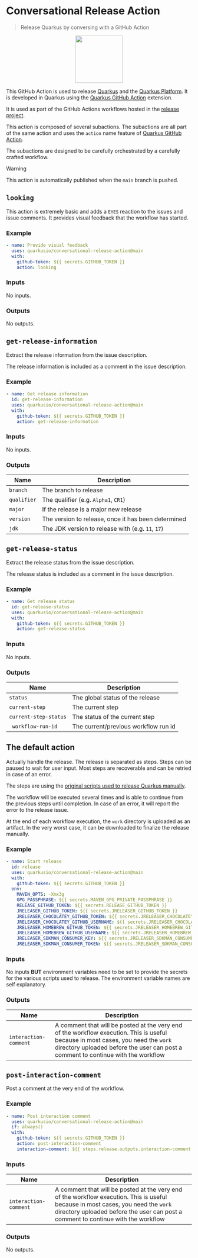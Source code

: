 
# Conversational Release Action

> Release Quarkus by conversing with a GitHub Action

<p align="center"><img src="https://design.jboss.org/quarkus/bot/final/images/quarkusbot_full.svg" width="128" height="128" /></p>

This GitHub Action is used to release [Quarkus](https://github.com/quarkusio/quarkus) and the [Quarkus Platform](https://github.com/quarkusio/quarkus-platform/).
It is developed in Quarkus using the [Quarkus GitHub Action](https://github.com/quarkiverse/quarkus-github-action/) extension.

It is used as part of the GitHub Actions workflows hosted in the [release project](https://github.com/quarkus-release/release).

This action is composed of several subactions.
The subactions are all part of the same action and uses the `action` name feature of [Quarkus GitHub Action](https://github.com/quarkiverse/quarkus-github-action/).

The subactions are designed to be carefully orchestrated by a carefully crafted workflow.

> [!WARNING]
> This action is automatically published when the `main` branch is pushed.

## `looking`

This action is extremely basic and adds a `EYES` reaction to the issues and issue comments.
It provides visual feedback that the workflow has started.

### Example

```yaml
- name: Provide visual feedback
  uses: quarkusio/conversational-release-action@main
  with:
    github-token: ${{ secrets.GITHUB_TOKEN }}
    action: looking
```

### Inputs

No inputs.

### Outputs

No outputs.

## `get-release-information`

Extract the release information from the issue description.

The release information is included as a comment in the issue description.

### Example

```yaml
- name: Get release information
  id: get-release-information
  uses: quarkusio/conversational-release-action@main
  with:
    github-token: ${{ secrets.GITHUB_TOKEN }}
    action: get-release-information
```

### Inputs

No inputs.

### Outputs

| Name   | Description  |
|---|---|
| `branch`  | The branch to release  |
| `qualifier`  | The qualifier (e.g. `Alpha1`, `CR1`)  |
| `major`  | If the release is a major new release  |
| `version`  | The version to release, once it has been determined  |
| `jdk`  | The JDK version to release with (e.g. `11`, `17`)  |

## `get-release-status`

Extract the release status from the issue description.

The release status is included as a comment in the issue description.

### Example

```yaml
- name: Get release status
  id: get-release-status
  uses: quarkusio/conversational-release-action@main
  with:
    github-token: ${{ secrets.GITHUB_TOKEN }}
    action: get-release-status
```

### Inputs

No inputs.

### Outputs

| Name   | Description  |
|---|---|
| `status`  | The global status of the release  |
| `current-step`  | The current step  |
| `current-step-status`  | The status of the current step  |
| ` workflow-run-id`  | The current/previous workflow run id |

## The default action

Actually handle the release.
The release is separated as steps.
Steps can be paused to wait for user input.
Most steps are recoverable and can be retried in case of an error.

The steps are using the [original scripts used to release Quarkus manually](https://github.com/quarkusio/quarkus-release).

The workflow will be executed several times and is able to continue from the previous steps until completion.
In case of an error, it will report the error to the release issue.

At the end of each workflow execution, the `work` directory is uploaded as an artifact.
In the very worst case, it can be downloaded to finalize the release manually.

### Example

```yaml
- name: Start release
  id: release
  uses: quarkusio/conversational-release-action@main
  with:
    github-token: ${{ secrets.GITHUB_TOKEN }}
  env:
    MAVEN_OPTS: -Xmx3g
    GPG_PASSPHRASE: ${{ secrets.MAVEN_GPG_PRIVATE_PASSPHRASE }}
    RELEASE_GITHUB_TOKEN: ${{ secrets.RELEASE_GITHUB_TOKEN }}
    JRELEASER_GITHUB_TOKEN: ${{ secrets.JRELEASER_GITHUB_TOKEN }}
    JRELEASER_CHOCOLATEY_GITHUB_TOKEN: ${{ secrets.JRELEASER_CHOCOLATEY_GITHUB_TOKEN }}
    JRELEASER_CHOCOLATEY_GITHUB_USERNAME: ${{ secrets.JRELEASER_CHOCOLATEY_GITHUB_USERNAME }}
    JRELEASER_HOMEBREW_GITHUB_TOKEN: ${{ secrets.JRELEASER_HOMEBREW_GITHUB_TOKEN }}
    JRELEASER_HOMEBREW_GITHUB_USERNAME: ${{ secrets.JRELEASER_HOMEBREW_GITHUB_USERNAME }}
    JRELEASER_SDKMAN_CONSUMER_KEY: ${{ secrets.JRELEASER_SDKMAN_CONSUMER_KEY }}
    JRELEASER_SDKMAN_CONSUMER_TOKEN: ${{ secrets.JRELEASER_SDKMAN_CONSUMER_TOKEN }}
```

### Inputs

No inputs **BUT** environment variables need to be set to provide the secrets for the various scripts used to release.
The environment variable names are self explanatory.

### Outputs

| Name   | Description  |
|---|---|
| `interaction-comment`  | A comment that will be posted at the very end of the workflow execution. This is useful because in most cases, you need the `work` directory uploaded before the user can post a comment to continue with the workflow  |

## `post-interaction-comment`

Post a comment at the very end of the workflow.

### Example

```yaml
- name: Post interaction comment
  uses: quarkusio/conversational-release-action@main
  if: always()
  with:
    github-token: ${{ secrets.GITHUB_TOKEN }}
    action: post-interaction-comment
    interaction-comment: ${{ steps.release.outputs.interaction-comment }}
```

### Inputs

| Name   | Description  |
|---|---|
| `interaction-comment`  | A comment that will be posted at the very end of the workflow execution. This is useful because in most cases, you need the `work` directory uploaded before the user can post a comment to continue with the workflow  |

### Outputs

No outputs.
